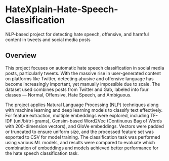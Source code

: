 # HateXplain-Hate-Speech-Classification
NLP-based project for detecting hate speech, offensive, and harmful content in tweets and social media posts

## Overview
This project focuses on automatic hate speech classification in social media posts, particularly tweets. With the massive rise in user-generated content on platforms like Twitter, detecting abusive and offensive language has become increasingly important, yet manually impossible due to scale. The dataset used combines posts from Twitter and Gab, labeled into four classes — Normal, Offensive, Hate Speech, and Ambiguous.

The project applies Natural Language Processing (NLP) techniques along with machine learning and deep learning models to classify text effectively. For feature extraction, multiple embeddings were explored, including TF-IDF (uni/bi/tri-grams), Gensim-based Word2Vec (Continuous Bag of Words with 200-dimension vectors), and GloVe embeddings. Vectors were padded or truncated to ensure uniform size, and the processed feature set was exported to CSV for model training. The classification task was performed using various ML models, and results were compared to evaluate which combination of embeddings and models achieved better performance for the hate speech classification task.

